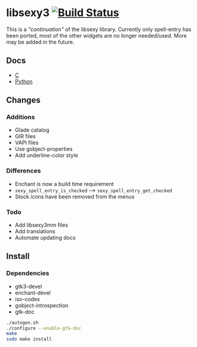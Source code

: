 # libsexy3 [![Build Status](https://travis-ci.org/TingPing/libsexy3.svg?branch=master)](https://travis-ci.org/TingPing/libsexy3)

This is a *"continuation"* of the libsexy library.
Currently only spell-entry has been ported, most of the
other widgets are no longer needed/used. More may be added
in the future.

## Docs

- [C](http://tingping.github.io/libsexy3/c)
- [Python](http://tingping.github.io/libsexy3/py)

## Changes

### Additions

- Glade catalog
- GIR files
- VAPI files
- Use gobject-properties
- Add underline-color style

### Differences

- Enchant is now a build time requirement
- ```sexy_spell_entry_is_checked``` --> ```sexy_spell_entry_get_checked```
- Stock icons have been removed from the menus

### Todo

- Add libsexy3mm files
- Add translations
- Automate updating docs

## Install

### Dependencies

- gtk3-devel
- enchant-devel
- iso-codes
- gobject-introspection
- gtk-doc

```sh
./autogen.sh
./configure --enable-gtk-doc
make
sudo make install
```
